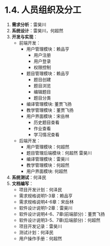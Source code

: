 # 1.4. 人员组织及分工

1. **需求分析**：雷昊川
2. **系统设计**：雷昊川，何超然
3. **开发与实现**：
    + 前端开发：
        + 用户管理模块：赖品亨
            + 用户注册
            + 用户登录
            + 权限控制
        + 题目管理模块：赖品亨
            + 题目创建
            + 题目浏览
            + 编辑题目
            + 题目分类
        + 编译管理模块: 董贾飞扬
        + 教学管理模块：董贾飞扬
        + 用户界面模块：宋岳林
            + 历史题目查看
            + 作业查看
            + 学习情况查看
    + 后端开发：
        + 用户管理模块：何超然
        + 题目管理后端模块：何超然 雷昊川
        + 编译管理模块：雷昊川
        + 教学管理模块：何超然
        + 用户界面模块: 何超然
4. **系统测试**：何泽民
5. **文档编写**：
    + 项目开发计划：何泽民
    + 需求规格说明1-3章：赖品亨
    + 需求规格说明4-6章：宋岳林
    + 软件设计说明1-2章：雷昊川
    + 软件设计说明4-6、7章(前端部分)：董贾飞扬
    + 软件设计说明3-5、7章(后端部分)：何超然
    + 项目开发记录：雷昊川
    + 测试计划：何泽民
    + 用户操作手册：何超然
